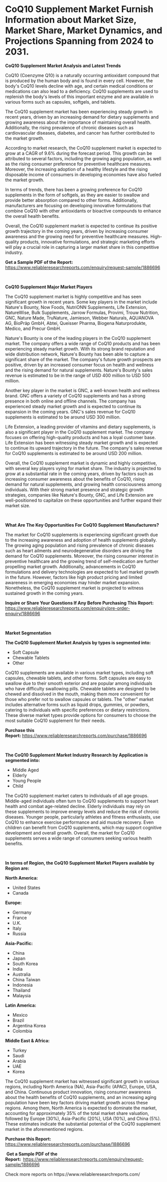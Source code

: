 <p><h1>CoQ10 Supplement Market Furnish Information about Market Size, Market Share, Market Dynamics, and Projections Spanning from 2024 to 2031.</h1></p><p><strong>CoQ10 Supplement Market Analysis and Latest Trends</strong></p>
<p><p>CoQ10 (Coenzyme Q10) is a naturally occurring antioxidant compound that is produced by the human body and is found in every cell. However, the body's CoQ10 levels decline with age, and certain medical conditions or medications can also lead to a deficiency. CoQ10 supplements are used to replenish the body's levels of this important enzyme and are available in various forms such as capsules, softgels, and tablets.</p><p>The CoQ10 supplement market has been experiencing steady growth in recent years, driven by an increasing demand for dietary supplements and growing awareness about the importance of maintaining overall health. Additionally, the rising prevalence of chronic diseases such as cardiovascular diseases, diabetes, and cancer has further contributed to the market growth.</p><p>According to market research, the CoQ10 supplement market is expected to grow at a CAGR of 9.6% during the forecast period. This growth can be attributed to several factors, including the growing aging population, as well as the rising consumer preference for preventive healthcare measures. Moreover, the increasing adoption of a healthy lifestyle and the rising disposable income of consumers in developing economies have also fueled the market growth.</p><p>In terms of trends, there has been a growing preference for CoQ10 supplements in the form of softgels, as they are easier to swallow and provide better absorption compared to other forms. Additionally, manufacturers are focusing on developing innovative formulations that combine CoQ10 with other antioxidants or bioactive compounds to enhance the overall health benefits.</p><p>Overall, the CoQ10 supplement market is expected to continue its positive growth trajectory in the coming years, driven by increasing consumer awareness and the growing need for preventive healthcare measures. High-quality products, innovative formulations, and strategic marketing efforts will play a crucial role in capturing a larger market share in this competitive industry.</p></p>
<p><strong>Get a Sample PDF of the Report:&nbsp;</strong> <a href="https://www.reliableresearchreports.com/enquiry/request-sample/1886696">https://www.reliableresearchreports.com/enquiry/request-sample/1886696</a></p>
<p>&nbsp;</p>
<p><strong>CoQ10 Supplement Major Market Players</strong></p>
<p><p>The CoQ10 supplement market is highly competitive and has seen significant growth in recent years. Some key players in the market include Nature's Bounty, Now Foods, NutriONN Supplements, Life Extension, NatureWise, Bulk Supplements, Jarrow Formulas, Provimi, Trouw Nutrition, GNC, Nature Made, TruNature, Jamieson, Webber Naturals, AQUANOVA AG, BioPräp GmbH, Abtei, Queisser Pharma, Biogena Naturprodukte, Medico, and Precur GmbH.</p><p>Nature's Bounty is one of the leading players in the CoQ10 supplement market. The company offers a wide range of CoQ10 products and has been experiencing steady market growth. With its strong brand reputation and wide distribution network, Nature's Bounty has been able to capture a significant share of the market. The company's future growth prospects are positive, driven by an increased consumer focus on health and wellness and the rising demand for natural supplements. Nature's Bounty's sales revenue is estimated to be in the range of USD 400 million to USD 500 million.</p><p>Another key player in the market is GNC, a well-known health and wellness brand. GNC offers a variety of CoQ10 supplements and has a strong presence in both online and offline channels. The company has experienced steady market growth and is expected to continue its expansion in the coming years. GNC's sales revenue for CoQ10 supplements is estimated to be around USD 300 million.</p><p>Life Extension, a leading provider of vitamins and dietary supplements, is also a significant player in the CoQ10 supplement market. The company focuses on offering high-quality products and has a loyal customer base. Life Extension has been witnessing steady market growth and is expected to continue its upward trajectory in the future. The company's sales revenue for CoQ10 supplements is estimated to be around USD 200 million.</p><p>Overall, the CoQ10 supplement market is dynamic and highly competitive, with several key players vying for market share. The industry is projected to grow at a substantial rate in the coming years, driven by factors such as increasing consumer awareness about the benefits of CoQ10, rising demand for natural supplements, and growing health consciousness among individuals. With their strong market presence and strategic growth strategies, companies like Nature's Bounty, GNC, and Life Extension are well-positioned to capitalize on these opportunities and further expand their market size.</p></p>
<p>&nbsp;</p>
<p><strong>What Are The Key Opportunities For CoQ10 Supplement Manufacturers?</strong></p>
<p><p>The market for CoQ10 supplements is experiencing significant growth due to the increasing awareness and adoption of health supplements globally. The growing aging population and rising prevalence of chronic diseases such as heart ailments and neurodegenerative disorders are driving the demand for CoQ10 supplements. Moreover, the rising consumer interest in preventive healthcare and the growing trend of self-medication are further propelling market growth. Additionally, advancements in CoQ10 formulations and delivery technologies are expected to fuel market growth in the future. However, factors like high product pricing and limited awareness in emerging economies may hinder market expansion. Nonetheless, the CoQ10 supplement market is projected to witness sustained growth in the coming years.</p></p>
<p><strong>Inquire or Share Your Questions If Any Before Purchasing This Report:</strong> <a href="https://www.reliableresearchreports.com/enquiry/pre-order-enquiry/1886696">https://www.reliableresearchreports.com/enquiry/pre-order-enquiry/1886696</a></p>
<p>&nbsp;</p>
<p><strong>Market Segmentation</strong></p>
<p><strong>The CoQ10 Supplement Market Analysis by types is segmented into:</strong></p>
<p><ul><li>Soft Capsule</li><li>Chewable Tablets</li><li>Other</li></ul></p>
<p><p>CoQ10 supplements are available in various market types, including soft capsules, chewable tablets, and other forms. Soft capsules are easy to swallow due to their smooth exterior and are popular among individuals who have difficulty swallowing pills. Chewable tablets are designed to be chewed and dissolved in the mouth, making them more convenient for those who prefer not to swallow capsules or tablets. The "other" market includes alternative forms such as liquid drops, gummies, or powders, catering to individuals with specific preferences or dietary restrictions. These diverse market types provide options for consumers to choose the most suitable CoQ10 supplement for their needs.</p></p>
<p><strong>Purchase this Report:&nbsp;</strong><a href="https://www.reliableresearchreports.com/purchase/1886696">https://www.reliableresearchreports.com/purchase/1886696</a></p>
<p>&nbsp;</p>
<p><strong>The CoQ10 Supplement Market Industry Research by Application is segmented into:</strong></p>
<p><ul><li>Middle Aged</li><li>Elderly</li><li>Young People</li><li>Child</li></ul></p>
<p><p>The CoQ10 supplement market caters to individuals of all age groups. Middle-aged individuals often turn to CoQ10 supplements to support heart health and combat age-related decline. Elderly individuals may rely on these supplements to improve energy levels and reduce the risk of chronic diseases. Younger people, particularly athletes and fitness enthusiasts, use CoQ10 to enhance exercise performance and aid muscle recovery. Even children can benefit from CoQ10 supplements, which may support cognitive development and overall growth. Overall, the market for CoQ10 supplements serves a wide range of consumers seeking various health benefits.</p></p>
<p>&nbsp;</p>
<p><strong>In terms of Region, the CoQ10 Supplement Market Players available by Region are:</strong></p>
<p>
    <p> <strong> North America: </strong>
        <ul>
            <li>United States</li>
            <li>Canada</li>
        </ul>
        </p> 
    <p> <strong> Europe: </strong>
        <ul>
            <li>Germany</li>
            <li>France</li>
            <li>U.K.</li>
            <li>Italy</li>
            <li>Russia</li>
        </ul>
        </p> 
    <p> <strong> Asia-Pacific: </strong>
        <ul>
            <li>China</li>
            <li>Japan</li>
            <li>South Korea</li>
            <li>India</li>
            <li>Australia</li>
            <li>China Taiwan</li>
            <li>Indonesia</li>
            <li>Thailand</li>
            <li>Malaysia</li>
        </ul>
        </p> 
    <p> <strong> Latin America: </strong>
        <ul>
            <li>Mexico</li>
            <li>Brazil</li>
            <li>Argentina Korea</li>
            <li>Colombia</li>
        </ul>
        </p> 
    <p> <strong> Middle East & Africa: </strong>
        <ul>
            <li>Turkey</li>
            <li>Saudi</li>
            <li>Arabia</li>
            <li>UAE</li>
            <li>Korea</li>
        </ul>
    </p>
    </p>
<p><p>The CoQ10 supplement market has witnessed significant growth in various regions, including North America (NA), Asia-Pacific (APAC), Europe, USA, and China. Continuous product innovation, rising consumer awareness about the health benefits of CoQ10 supplements, and an increasing aging population have been key factors driving market growth across these regions. Among them, North America is expected to dominate the market, accounting for approximately 35% of the total market share valuation, followed by Europe (30%), Asia-Pacific (20%), USA (10%), and China (5%). These estimates indicate the substantial potential of the CoQ10 supplement market in the aforementioned regions.</p></p>
<p><strong>Purchase this Report: </strong><a href="https://www.reliableresearchreports.com/purchase/1886696">https://www.reliableresearchreports.com/purchase/1886696</a></p>
<p>&nbsp;<strong>Get a Sample PDF of the Report:&nbsp;&nbsp;</strong><a href="https://www.reliableresearchreports.com/enquiry/request-sample/1886696">https://www.reliableresearchreports.com/enquiry/request-sample/1886696</a></p>
<p><strong></strong></p>
<p>Check more reports on https://www.reliableresearchreports.com/</p>